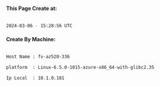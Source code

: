 
   
#### This Page Create at:

```bash

2024-03-06 - 15:28:56 UTC

```

#### Create By Machine:

```bash

Host Name : fv-az520-336

platform  : Linux-6.5.0-1015-azure-x86_64-with-glibc2.35

Ip Local  : 10.1.0.181

```

